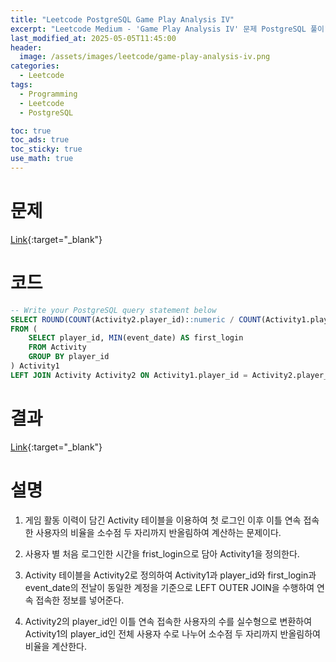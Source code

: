 ```yaml
---
title: "Leetcode PostgreSQL Game Play Analysis IV"
excerpt: "Leetcode Medium - 'Game Play Analysis IV' 문제 PostgreSQL 풀이"
last_modified_at: 2025-05-05T11:45:00
header:
  image: /assets/images/leetcode/game-play-analysis-iv.png
categories:
  - Leetcode
tags:
  - Programming
  - Leetcode
  - PostgreSQL

toc: true
toc_ads: true
toc_sticky: true
use_math: true
---
```

# 문제
[Link](https://leetcode.com/problems/game-play-analysis-iv/){:target="_blank"}

# 코드
```sql
-- Write your PostgreSQL query statement below
SELECT ROUND(COUNT(Activity2.player_id)::numeric / COUNT(Activity1.player_id), 2) AS fraction
FROM (
	SELECT player_id, MIN(event_date) AS first_login
	FROM Activity
	GROUP BY player_id
) Activity1
LEFT JOIN Activity Activity2 ON Activity1.player_id = Activity2.player_id AND Activity1.first_login = Activity2.event_date - 1
```

# 결과
[Link](https://leetcode.com/problems/game-play-analysis-iv/submissions/1625731740/){:target="_blank"}

# 설명
1. 게임 활동 이력이 담긴 Activity 테이블을 이용하여 첫 로그인 이후 이틀 연속 접속한 사용자의 비율을 소수점 두 자리까지 반올림하여 계산하는 문제이다.

2. 사용자 별 처음 로그인한 시간을 frist_login으로 담아 Activity1을 정의한다.

3. Activity 테이블을 Activity2로 정의하여 Activity1과 player_id와 first_login과 event_date의 전날이 동일한 계정을 기준으로 LEFT OUTER JOIN을 수행하여 연속 접속한 정보를 넣어준다.

4. Activity2의 player_id인 이틀 연속 접속한 사용자의 수를 실수형으로 변환하여 Activity1의 player_id인 전체 사용자 수로 나누어 소수점 두 자리까지 반올림하여 비율을 계산한다.
